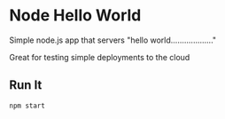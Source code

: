 # Node Hello World

Simple node.js app that servers "hello world..................."

Great for testing simple deployments to the cloud

## Run It

`npm start`

